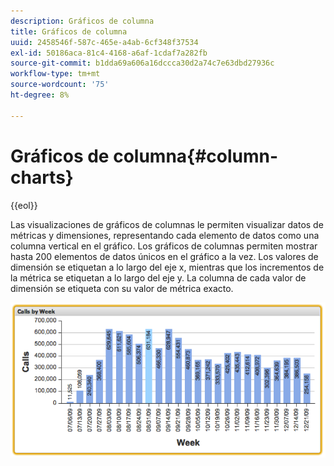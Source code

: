 ```yaml
---
description: Gráficos de columna
title: Gráficos de columna
uuid: 2458546f-587c-465e-a4ab-6cf348f37534
exl-id: 50186aca-81c4-4168-a6af-1cdaf7a282fb
source-git-commit: b1dda69a606a16dccca30d2a74c7e63dbd27936c
workflow-type: tm+mt
source-wordcount: '75'
ht-degree: 8%

---
```


# Gráficos de columna{#column-charts}

{{eol}}

Las visualizaciones de gráficos de columnas le permiten visualizar datos de métricas y dimensiones, representando cada elemento de datos como una columna vertical en el gráfico. Los gráficos de columnas permiten mostrar hasta 200 elementos de datos únicos en el gráfico a la vez. Los valores de dimensión se etiquetan a lo largo del eje x, mientras que los incrementos de la métrica se etiquetan a lo largo del eje y. La columna de cada valor de dimensión se etiqueta con su valor de métrica exacto.

![](assets/column1.png)

